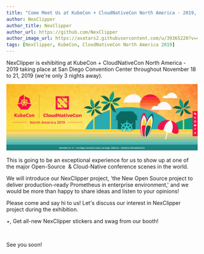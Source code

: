 ```yaml
---
title: "Come Meet Us at KubeCon + CloudNativeCon North America - 2019, San Diego!"
author: NexClipper
author_title: NexClipper
author_url: https://github.com/NexClipper
author_image_url: https://avatars2.githubusercontent.com/u/39365220?v=4
tags: [NexClipper, KubeCon, CloudNativeCon North America 2019]
---
```


NexClipper is exhibiting at KubeCon + CloudNativeCon North America - 2019 taking place at San Diego Convention Center throughout November 18 to 21, 2019 (we're only 3 nights away).

![](images/KubeCon_CloudNativeCon-Event-Dates-Nov.-18-21-2019-e1573813300487.jpg)

<!--truncate-->

This is going to be an exceptional experience for us to show up at one of the major Open-Source  & Cloud-Native conference scenes in the world.

We will introduce our NexClipper project, 'the New Open Source project to deliver production-ready Prometheus in enterprise environment,' and we would be more than happy to share ideas and listen to your opinions!

Please come and say hi to us! Let's discuss our interest in NexClipper project during the exhibition.

+, Get all-new NexClipper stickers and swag from our booth!

 

See you soon!
